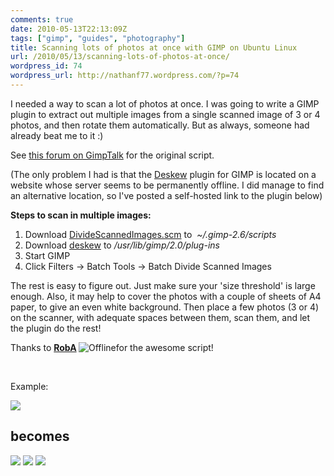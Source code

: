 ```yaml
---
comments: true
date: 2010-05-13T22:13:09Z
tags: ["gimp", "guides", "photography"]
title: Scanning lots of photos at once with GIMP on Ubuntu Linux
url: /2010/05/13/scanning-lots-of-photos-at-once/
wordpress_id: 74
wordpress_url: http://nathanf77.wordpress.com/?p=74
---
```


I needed a way to scan a lot of photos at once. I was going to write a GIMP plugin to extract out multiple images from a single scanned image of 3 or 4 photos, and then rotate them automatically. But as always, someone had already beat me to it :)

See <a href="http://www.gimptalk.com/forum/divide-or-crop-multiple-images-from-single-scan-t36438s0.html">this forum on GimpTalk</a> for the original script.

(The only problem I had is that the <a href="http://registry.gimp.org/node/2958">Deskew</a> plugin for GIMP is located on a website whose server seems to be permanently offline. I did manage to find an alternative location, so I've posted a self-hosted link to the plugin below)

<strong>Steps to scan in multiple images:</strong>
<ol>
	<li>Download <a href="http://ffaat.pointclark.net/incoming/scripts/DivideScannedImages.scm">DivideScannedImages.scm</a> to  <em>~/.gimp-2.6/scripts</em></li>
	<li>Download <a href="/post-assets/deskew">deskew</a> to<em> /usr/lib/gimp/2.0/plug-ins</em></li>
	<li>Start GIMP</li>
	<li>Click Filters -&gt; Batch Tools -&gt; Batch Divide Scanned Images</li>
</ol>
The rest is easy to figure out. Just make sure your 'size threshold' is large enough. Also, it may help to cover the photos with a couple of sheets of A4 paper, to give an even white background. Then place a few photos (3 or 4) on the scanner, with adequate spaces between them, scan them, and let the plugin do the rest!

Thanks to <strong> <a href="https://www.gimptalk.com/forum/memberlist.php?mode=viewprofile&amp;u=10783">RobA</a> </strong> <img title="Offline" src="https://www.gimptalk.com/forum/styles/GimpTalkPro/imageset/en/icon_user_offline.gif" alt="Offline" />for the awesome script!

&nbsp;

Example:

<img src="/images/posts/2010/05/scan1-resized-post.jpg" />

<h2>becomes</h2>

<div class="gallery">
    <img class="lightbox thumb" src="/images/posts/2010/05/scan1-a.jpg" />
    <img class="lightbox thumb" src="/images/posts/2010/05/scan1-b.jpg" />
    <img class="lightbox thumb" src="/images/posts/2010/05/scan1-c.jpg" />
</div>

